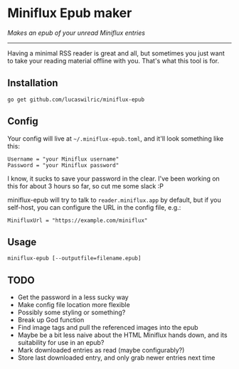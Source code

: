 # Miniflux Epub maker

*Makes an epub of your unread Miniflux entries*

----

Having a minimal RSS reader is great and all, but sometimes you just want to
take your reading material offline with you. That's what this tool is for.

## Installation

```
go get github.com/lucaswilric/miniflux-epub
```

## Config

Your config will live at `~/.miniflux-epub.toml`, and it'll look something like
this:

```
Username = "your Miniflux username"
Password = "your Miniflux password"
```

I know, it sucks to save your password in the clear. I've been working on this
for about 3 hours so far, so cut me some slack :P

miniflux-epub will try to talk to `reader.miniflux.app` by default, but if you
self-host, you can configure the URL in the config file, e.g.:

```
MinifluxUrl = "https://example.com/miniflux"
```

## Usage

```
miniflux-epub [--outputfile=filename.epub]
```

## TODO

* Get the password in a less sucky way
* Make config file location more flexible
* Possibly some styling or something?
* Break up God function
* Find image tags and pull the referenced images into the epub
* Maybe be a bit less naive about the HTML Miniflux hands down, and its
  suitability for use in an epub?
* Mark downloaded entries as read (maybe configurably?)
* Store last downloaded entry, and only grab newer entries next time
